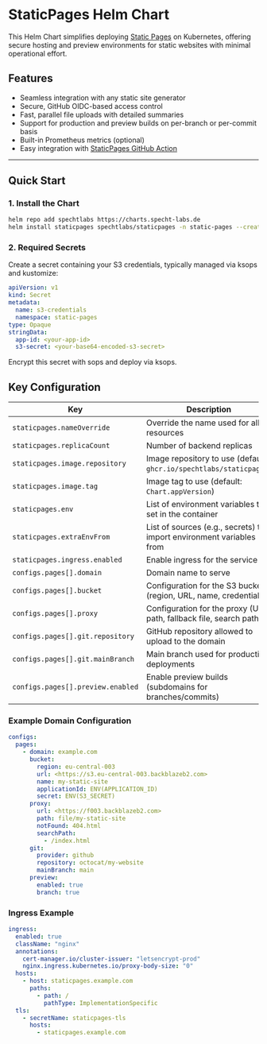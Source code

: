 # StaticPages Helm Chart

This Helm Chart simplifies deploying [Static Pages](https://github.com/SpechtLabs/StaticPages) on Kubernetes, offering secure hosting and preview environments for static websites with minimal operational effort.

## Features

- Seamless integration with any static site generator
- Secure, GitHub OIDC-based access control
- Fast, parallel file uploads with detailed summaries
- Support for production and preview builds on per-branch or per-commit basis
- Built-in Prometheus metrics (optional)
- Easy integration with [StaticPages GitHub Action](https://github.com/SpechtLabs/StaticPages-Upload)

---

## Quick Start

### 1. Install the Chart

```bash
helm repo add spechtlabs https://charts.specht-labs.de
helm install staticpages spechtlabs/staticpages -n static-pages --create-namespace -f my-values.yaml
```

### 2. Required Secrets

Create a secret containing your S3 credentials, typically managed via ksops and kustomize:

```yaml
apiVersion: v1
kind: Secret
metadata:
  name: s3-credentials
  namespace: static-pages
type: Opaque
stringData:
  app-id: <your-app-id>
  s3-secret: <your-base64-encoded-s3-secret>
```

Encrypt this secret with sops and deploy via ksops.

## Key Configuration

| Key                                  | Description                                                          |
|--------------------------------------|----------------------------------------------------------------------|
| `staticpages.nameOverride`           | Override the name used for all resources                             |
| `staticpages.replicaCount`           | Number of backend replicas                                           |
| `staticpages.image.repository`       | Image repository to use (default: `ghcr.io/spechtlabs/staticpages`)  |
| `staticpages.image.tag`              | Image tag to use (default: `Chart.appVersion`)                       |
| `staticpages.env`                    | List of environment variables to set in the container                |
| `staticpages.extraEnvFrom`           | List of sources (e.g., secrets) to import environment variables from |
| `staticpages.ingress.enabled`        | Enable ingress for the service                                       |
| `configs.pages[].domain`             | Domain name to serve                                                 |
| `configs.pages[].bucket`             | Configuration for the S3 bucket (region, URL, name, credentials)     |
| `configs.pages[].proxy`              | Configuration for the proxy (URL, path, fallback file, search path)  |
| `configs.pages[].git.repository`     | GitHub repository allowed to upload to the domain                    |
| `configs.pages[].git.mainBranch`     | Main branch used for production deployments                          |
| `configs.pages[].preview.enabled`    | Enable preview builds (subdomains for branches/commits)              |

### Example Domain Configuration

```yaml
configs:
  pages:
    - domain: example.com
      bucket:
        region: eu-central-003
        url: <https://s3.eu-central-003.backblazeb2.com>
        name: my-static-site
        applicationId: ENV(APPLICATION_ID)
        secret: ENV(S3_SECRET)
      proxy:
        url: <https://f003.backblazeb2.com>
        path: file/my-static-site
        notFound: 404.html
        searchPath:
          - /index.html
      git:
        provider: github
        repository: octocat/my-website
        mainBranch: main
      preview:
        enabled: true
        branch: true
```

### Ingress Example

```yaml
ingress:
  enabled: true
  className: "nginx"
  annotations:
    cert-manager.io/cluster-issuer: "letsencrypt-prod"
    nginx.ingress.kubernetes.io/proxy-body-size: "0"
  hosts:
    - host: staticpages.example.com
      paths:
        - path: /
          pathType: ImplementationSpecific
  tls:
    - secretName: staticpages-tls
      hosts:
        - staticpages.example.com
```
